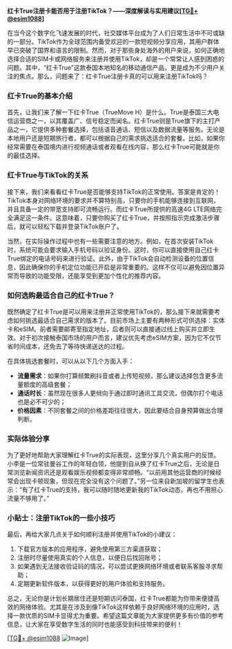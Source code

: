 **红卡True注册卡能否用于注册TikTok？——深度解读与实用建议[[TG💪+ @esim1088](https://t.me/s/esim1088)]**

在当今这个数字化飞速发展的时代，社交媒体平台成为了人们日常生活中不可或缺的一部分。TikTok作为全球范围内备受欢迎的一款短视频分享应用，其用户群体早已突破了国界和语言的限制。然而，对于那些身处海外的用户来说，如何正确地选择合适的SIM卡或网络服务来注册并使用TikTok，却是一个常常让人感到困惑的问题。其中，“红卡True”这款泰国本地知名的移动通信产品，更是成为不少用户关注的焦点。那么，问题来了：红卡True注册卡真的可以用来注册TikTok吗？

### 红卡True的基本介绍

首先，让我们来了解一下红卡True（TrueMove H）是什么。True是泰国三大电信运营商之一，以其覆盖广、信号稳定而闻名。红卡True则是True旗下的主打产品之一，它提供多种套餐选择，包括语音通话、短信以及数据流量等服务。无论是本地用户还是短期旅行者，都可以根据自己的需求挑选适合的套餐。比如，如果你经常需要在泰国境内进行视频通话或者观看在线内容，那么红卡True可能就是你的最佳选择。

### 红卡True与TikTok的关系

接下来，我们来看看红卡True是否能够支持TikTok的正常使用。答案是肯定的！TikTok本身对网络环境的要求并不算特别高，只要你的手机能够连接到互联网，并且具备一定的带宽支持即可流畅运行。而红卡True所提供的高速4G LTE网络完全满足这一条件。这意味着，只要你购买了红卡True，并按照指示完成激活步骤后，就可以轻松下载并登录TikTok账户了。

当然，在实际操作过程中也有一些需要注意的地方。例如，在首次安装TikTok时，系统可能会要求输入手机号码以验证身份。这时，你可以直接使用自己红卡True绑定的电话号码来进行验证。此外，由于TikTok会自动检测设备的位置信息，因此确保你的手机定位功能已开启是非常重要的。这样不仅可以避免因位置异常而导致的功能受限，还能享受到更加个性化的推荐内容。

### 如何选购最适合自己的红卡True？

既然确定了红卡True是可以用来注册并正常使用TikTok的，那么接下来就需要考虑如何挑选最适合自己需求的版本了。目前市场上主要有两种形式可供选择：实体卡和eSIM。前者需要邮寄至指定地址，后者则可以直接通过线上购买并立即生效。对于初次接触泰国市场的用户而言，建议优先考虑eSIM方案，因为它不仅节省时间成本，还免去了等待快递送达的过程。

在具体挑选套餐时，可以从以下几个方面入手：
- **流量需求**：如果你打算频繁刷抖音或者上传短视频，那么建议选择包含更多流量额度的高级套餐；
- **通话时长**：虽然现在很多人更倾向于通过即时通讯工具交流，但偶尔打个电话也是必不可少的；
- **价格因素**：不同套餐之间的价格差距往往很大，因此要结合自身预算做出合理判断。

### 实际体验分享

为了更好地帮助大家理解红卡True的实际表现，这里分享几个真实用户的反馈。小李是一位常驻曼谷工作的年轻白领，他提到自从换了红卡True之后，无论是日常浏览新闻资讯还是观看娱乐视频都变得非常顺畅。“以前用其他运营商的时候经常会出现卡顿现象，但现在完全没有这个问题了。”另一位来自新加坡的留学生也表示：“有了红卡True的支持，我可以随时随地更新我的TikTok动态，再也不用担心流量不够用了。”

### 小贴士：注册TikTok的一些小技巧

最后，再给大家几点关于如何顺利注册并使用TikTok的小建议：
1. 下载官方版本的应用程序，避免使用第三方渠道获取；
2. 注册时尽量使用真实的个人信息，以便日后找回账号；
3. 如果遇到无法接收验证码的情况，可以尝试更换网络环境或者联系客服寻求帮助；
4. 定期更新软件版本，以获得更好的用户体验和支持服务。

总之，无论你是计划长期居住还是短期访问泰国，红卡True都能为你带来便捷高效的网络体验。尤其是在涉及到像TikTok这样依赖于良好网络环境的应用时，选择一款优质的SIM卡显得尤为重要。希望这篇文章能为大家提供更多有价值的参考信息，让大家在享受数字生活的同时也能感受到科技带来的便利！

[[TG💪+ @esim1088](https://t.me/s/esim1088) ![Image](https://i.postimg.cc/4NQfJmqS/Snipaste-2025-05-13-00-14-12.png)]